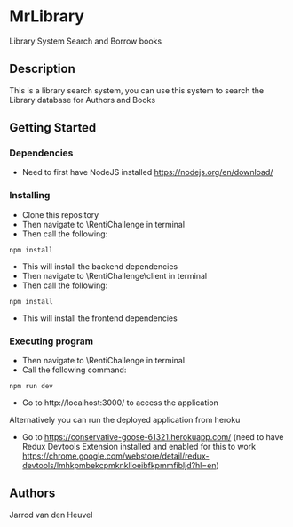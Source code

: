 # MrLibrary
Library System Search and Borrow books 

## Description

This is a library search system, you can use this system to search the Library database for Authors and Books

## Getting Started

### Dependencies

* Need to first have NodeJS installed https://nodejs.org/en/download/

### Installing

* Clone this repository
* Then navigate to \RentiChallenge in terminal
* Then call the following:
```
npm install
```
* This will install the backend dependencies
* Then navigate to \RentiChallenge\client in terminal
* Then call the following:
```
npm install
```
* This will install the frontend dependencies

### Executing program

* Then navigate to \RentiChallenge in terminal
* Call the following command:
```
npm run dev
```
* Go to http://localhost:3000/ to access the application

Alternatively you can run the deployed application from heroku

* Go to https://conservative-goose-61321.herokuapp.com/ (need to have Redux Devtools Extension installed and enabled for this to work https://chrome.google.com/webstore/detail/redux-devtools/lmhkpmbekcpmknklioeibfkpmmfibljd?hl=en)


## Authors

Jarrod van den Heuvel

